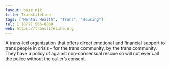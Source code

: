 ```yaml
---
layout: base.njk
title: TransLifeLine
tags: ["Mental Health", "Trans", "Housing"]
tel: 1 (877) 565-8860
web: https://translifeline.org
---
```


A trans-led organization that offers direct emotional and financial support to trans people in crisis – for the trans community, by the trans community. They have a policy of against non-consensual rescue so will not ever call the police without the caller’s consent.
